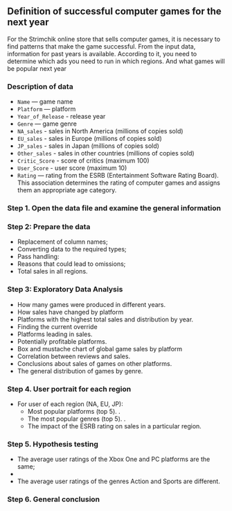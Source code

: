 ## Definition of successful computer games for the next year

For the Strimchik online store that sells computer games, it is necessary to find patterns that make the game successful. From the input data, information for past years is available. According to it, you need to determine which ads you need to run in which regions. And what games will be popular next year

### Description of data
- `Name` — game name
- `Platform` — platform
- `Year_of_Release` - release year
- `Genre` — game genre
- `NA_sales` - sales in North America (millions of copies sold)
- `EU_sales` - sales in Europe (millions of copies sold)
- `JP_sales` - sales in Japan (millions of copies sold)
- `Other_sales` - sales in other countries (millions of copies sold)
- `Critic_Score` - score of critics (maximum 100)
- `User_Score` - user score (maximum 10)
- `Rating` — rating from the ESRB (Entertainment Software Rating Board). This association determines the rating of computer games and assigns them an appropriate age category.

### Step 1. Open the data file and examine the general information

### Step 2: Prepare the data
- Replacement of column names;
- Converting data to the required types;
- Pass handling:
- Reasons that could lead to omissions;
- Total sales in all regions.
### Step 3: Exploratory Data Analysis
- How many games were produced in different years.
- How sales have changed by platform
- Platforms with the highest total sales and distribution by year.
- Finding the current override
- Platforms leading in sales.
- Potentially profitable platforms.
- Box and mustache chart of global game sales by platform
- Correlation between reviews and sales.
- Conclusions about sales of games on other platforms.
- The general distribution of games by genre.
### Step 4. User portrait for each region
- For user of each region (NA, EU, JP):
  - Most popular platforms (top 5). .
  - The most popular genres (top 5). .
  - The impact of the ESRB rating on sales in a particular region.
### Step 5. Hypothesis testing
- The average user ratings of the Xbox One and PC platforms are the same;
-
- The average user ratings of the genres Action and Sports are different.
### Step 6. General conclusion

